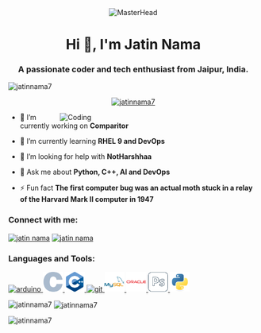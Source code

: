 <div align="center">
    <img style="width:1000px; height:400px;" src="https://media2.giphy.com/media/v1.Y2lkPTc5MGI3NjExMnFxaTJtczNuc216cmt2a3RmbHduMjB0ajkxOHh5cWtqZ29ycHpmMyZlcD12MV9pbnRlcm5hbF9naWZfYnlfaWQmY3Q9Zw/f3iwJFOVOwuy7K6FFw/giphy.gif" alt="MasterHead">
</div>
<h1 align="center">Hi 👋, I'm Jatin Nama</h1>
<h3 align="center">A passionate coder and tech enthusiast from Jaipur, India.</h3>

<p align="left"> <img src="https://komarev.com/ghpvc/?username=jatinnama7&label=Profile%20views&color=0e75b6&style=flat" alt="jatinnama7" /> </p>

<p align="center"> <a href="https://github.com/ryo-ma/github-profile-trophy"><img src="https://github-profile-trophy.vercel.app/?username=jatinnama7" alt="jatinnama7" /></a> </p>
<img align="right" alt="Coding" width="400" src="https://cdn.dribbble.com/users/1162077/screenshots/3848914/programmer.gif">

- 🔭 I’m currently working on **Comparitor**

- 🌱 I’m currently learning **RHEL 9 and DevOps**

- 🤝 I’m looking for help with **NotHarshhaa**

- 💬 Ask me about **Python, C++, AI and DevOps**

- ⚡ Fun fact **The first computer bug was an actual moth stuck in a relay of the Harvard Mark II computer in 1947**

<h3 align="left">Connect with me:</h3>
<p align="left">
<a href="https://linkedin.com/in/jatin-nama" target="blank"><img align="center" src="https://raw.githubusercontent.com/rahuldkjain/github-profile-readme-generator/master/src/images/icons/Social/linked-in-alt.svg" alt="jatin nama" height="30" width="40" /></a>
<a href="https://www.facebook.com/jatin.nama.56" target="blank"><img align="center" src="https://raw.githubusercontent.com/rahuldkjain/github-profile-readme-generator/master/src/images/icons/Social/facebook.svg" alt="jatin nama" height="30" width="40" /></a>
</p>

<h3 align="left">Languages and Tools:</h3>
<p align="left"> <a href="https://www.arduino.cc/" target="_blank" rel="noreferrer"> <img src="https://cdn.worldvectorlogo.com/logos/arduino-1.svg" alt="arduino" width="40" height="40"/> </a> <a href="https://www.cprogramming.com/" target="_blank" rel="noreferrer"> <img src="https://raw.githubusercontent.com/devicons/devicon/master/icons/c/c-original.svg" alt="c" width="40" height="40"/> </a> <a href="https://www.w3schools.com/cpp/" target="_blank" rel="noreferrer"> <img src="https://raw.githubusercontent.com/devicons/devicon/master/icons/cplusplus/cplusplus-original.svg" alt="cplusplus" width="40" height="40"/> </a> <a href="https://git-scm.com/" target="_blank" rel="noreferrer"> <img src="https://www.vectorlogo.zone/logos/git-scm/git-scm-icon.svg" alt="git" width="40" height="40"/> </a> <a href="https://www.mysql.com/" target="_blank" rel="noreferrer"> <img src="https://raw.githubusercontent.com/devicons/devicon/master/icons/mysql/mysql-original-wordmark.svg" alt="mysql" width="40" height="40"/> </a> <a href="https://www.oracle.com/" target="_blank" rel="noreferrer"> <img src="https://raw.githubusercontent.com/devicons/devicon/master/icons/oracle/oracle-original.svg" alt="oracle" width="40" height="40"/> </a> <a href="https://www.photoshop.com/en" target="_blank" rel="noreferrer"> <img src="https://raw.githubusercontent.com/devicons/devicon/master/icons/photoshop/photoshop-line.svg" alt="photoshop" width="40" height="40"/> </a> <a href="https://www.python.org" target="_blank" rel="noreferrer"> <img src="https://raw.githubusercontent.com/devicons/devicon/master/icons/python/python-original.svg" alt="python" width="40" height="40"/> </a> </p>
<p align = "center"><img align="left" src="https://github-readme-streak-stats.herokuapp.com/?user=jatinnama7&" alt="jatinnama7" /></p> 
<p>&nbsp;<img align="center" src="https://github-readme-stats.vercel.app/api?username=jatinnama7&show_icons=true&locale=en" alt="jatinnama7" /></p>

<p><img align="left" src="https://github-readme-stats.vercel.app/api/top-langs?username=jatinnama7&show_icons=true&locale=en&layout=compact" alt="jatinnama7" /></p>


